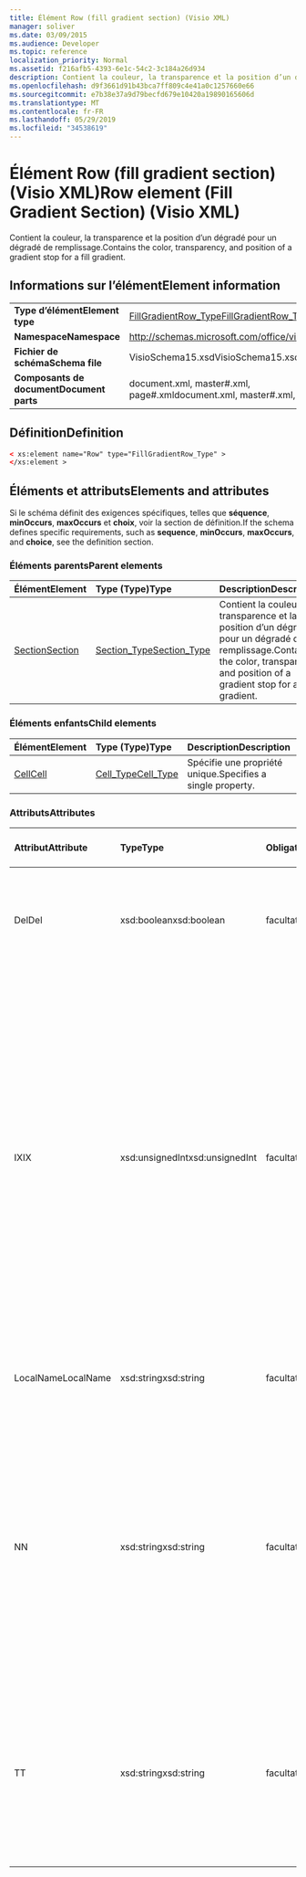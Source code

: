 ```yaml
---
title: Élément Row (fill gradient section) (Visio XML)
manager: soliver
ms.date: 03/09/2015
ms.audience: Developer
ms.topic: reference
localization_priority: Normal
ms.assetid: f216afb5-4393-6e1c-54c2-3c184a26d934
description: Contient la couleur, la transparence et la position d’un dégradé pour un dégradé de remplissage.
ms.openlocfilehash: d9f3661d91b43bca7ff809c4e41a0c1257660e66
ms.sourcegitcommit: e7b38e37a9d79becfd679e10420a19890165606d
ms.translationtype: MT
ms.contentlocale: fr-FR
ms.lasthandoff: 05/29/2019
ms.locfileid: "34538619"
---
```

# <a name="row-element-fill-gradient-section-visio-xml"></a><span data-ttu-id="f9f22-103">Élément Row (fill gradient section) (Visio XML)</span><span class="sxs-lookup"><span data-stu-id="f9f22-103">Row element (Fill Gradient Section) (Visio XML)</span></span>

<span data-ttu-id="f9f22-104">Contient la couleur, la transparence et la position d’un dégradé pour un dégradé de remplissage.</span><span class="sxs-lookup"><span data-stu-id="f9f22-104">Contains the color, transparency, and position of a gradient stop for a fill gradient.</span></span>
  
## <a name="element-information"></a><span data-ttu-id="f9f22-105">Informations sur l’élément</span><span class="sxs-lookup"><span data-stu-id="f9f22-105">Element information</span></span>

|||
|:-----|:-----|
|<span data-ttu-id="f9f22-106">**Type d’élément**</span><span class="sxs-lookup"><span data-stu-id="f9f22-106">**Element type**</span></span> <br/> |[<span data-ttu-id="f9f22-107">FillGradientRow_Type</span><span class="sxs-lookup"><span data-stu-id="f9f22-107">FillGradientRow_Type</span></span>](fillgradientrow_type-complextypevisio-xml.md) <br/> |
|<span data-ttu-id="f9f22-108">**Namespace**</span><span class="sxs-lookup"><span data-stu-id="f9f22-108">**Namespace**</span></span> <br/> |http://schemas.microsoft.com/office/visio/2012/main  <br/> |
|<span data-ttu-id="f9f22-109">**Fichier de schéma**</span><span class="sxs-lookup"><span data-stu-id="f9f22-109">**Schema file**</span></span> <br/> |<span data-ttu-id="f9f22-110">VisioSchema15.xsd</span><span class="sxs-lookup"><span data-stu-id="f9f22-110">VisioSchema15.xsd</span></span>  <br/> |
|<span data-ttu-id="f9f22-111">**Composants de document**</span><span class="sxs-lookup"><span data-stu-id="f9f22-111">**Document parts**</span></span> <br/> |<span data-ttu-id="f9f22-112">document.xml, master#.xml, page#.xml</span><span class="sxs-lookup"><span data-stu-id="f9f22-112">document.xml, master#.xml, page#.xml</span></span>  <br/> |
   
## <a name="definition"></a><span data-ttu-id="f9f22-113">Définition</span><span class="sxs-lookup"><span data-stu-id="f9f22-113">Definition</span></span>

```XML
< xs:element name="Row" type="FillGradientRow_Type" >
</xs:element >
```

## <a name="elements-and-attributes"></a><span data-ttu-id="f9f22-114">Éléments et attributs</span><span class="sxs-lookup"><span data-stu-id="f9f22-114">Elements and attributes</span></span>

<span data-ttu-id="f9f22-115">Si le schéma définit des exigences spécifiques, telles que **séquence**, **minOccurs**, **maxOccurs** et **choix**, voir la section de définition.</span><span class="sxs-lookup"><span data-stu-id="f9f22-115">If the schema defines specific requirements, such as **sequence**, **minOccurs**, **maxOccurs**, and **choice**, see the definition section.</span></span> 
  
### <a name="parent-elements"></a><span data-ttu-id="f9f22-116">Éléments parents</span><span class="sxs-lookup"><span data-stu-id="f9f22-116">Parent elements</span></span>

|<span data-ttu-id="f9f22-117">**Élément**</span><span class="sxs-lookup"><span data-stu-id="f9f22-117">**Element**</span></span>|<span data-ttu-id="f9f22-118">**Type (Type)**</span><span class="sxs-lookup"><span data-stu-id="f9f22-118">**Type**</span></span>|<span data-ttu-id="f9f22-119">**Description**</span><span class="sxs-lookup"><span data-stu-id="f9f22-119">**Description**</span></span>|
|:-----|:-----|:-----|
|[<span data-ttu-id="f9f22-120">Section</span><span class="sxs-lookup"><span data-stu-id="f9f22-120">Section</span></span>](section-element-sheet_type-complextypevisio-xml.md) <br/> |[<span data-ttu-id="f9f22-121">Section_Type</span><span class="sxs-lookup"><span data-stu-id="f9f22-121">Section_Type</span></span>](section_type-complextypevisio-xml.md) <br/> |<span data-ttu-id="f9f22-122">Contient la couleur, la transparence et la position d’un dégradé pour un dégradé de remplissage.</span><span class="sxs-lookup"><span data-stu-id="f9f22-122">Contains the color, transparency, and position of a gradient stop for a fill gradient.</span></span>  <br/> |
   
### <a name="child-elements"></a><span data-ttu-id="f9f22-123">Éléments enfants</span><span class="sxs-lookup"><span data-stu-id="f9f22-123">Child elements</span></span>

|<span data-ttu-id="f9f22-124">**Élément**</span><span class="sxs-lookup"><span data-stu-id="f9f22-124">**Element**</span></span>|<span data-ttu-id="f9f22-125">**Type (Type)**</span><span class="sxs-lookup"><span data-stu-id="f9f22-125">**Type**</span></span>|<span data-ttu-id="f9f22-126">**Description**</span><span class="sxs-lookup"><span data-stu-id="f9f22-126">**Description**</span></span>|
|:-----|:-----|:-----|
|[<span data-ttu-id="f9f22-127">Cell</span><span class="sxs-lookup"><span data-stu-id="f9f22-127">Cell</span></span>](cell-element-fill-gradient-sectionvisio-xml.md) <br/> |[<span data-ttu-id="f9f22-128">Cell_Type</span><span class="sxs-lookup"><span data-stu-id="f9f22-128">Cell_Type</span></span>](cell_type-complextypevisio-xml.md) <br/> |<span data-ttu-id="f9f22-129">Spécifie une propriété unique.</span><span class="sxs-lookup"><span data-stu-id="f9f22-129">Specifies a single property.</span></span>  <br/> |
   
### <a name="attributes"></a><span data-ttu-id="f9f22-130">Attributs</span><span class="sxs-lookup"><span data-stu-id="f9f22-130">Attributes</span></span>

|<span data-ttu-id="f9f22-131">**Attribut**</span><span class="sxs-lookup"><span data-stu-id="f9f22-131">**Attribute**</span></span>|<span data-ttu-id="f9f22-132">**Type**</span><span class="sxs-lookup"><span data-stu-id="f9f22-132">**Type**</span></span>|<span data-ttu-id="f9f22-133">**Obligatoire**</span><span class="sxs-lookup"><span data-stu-id="f9f22-133">**Required**</span></span>|<span data-ttu-id="f9f22-134">**Description**</span><span class="sxs-lookup"><span data-stu-id="f9f22-134">**Description**</span></span>|<span data-ttu-id="f9f22-135">**Valeurs possibles**</span><span class="sxs-lookup"><span data-stu-id="f9f22-135">**Possible values**</span></span>|
|:-----|:-----|:-----|:-----|:-----|
|<span data-ttu-id="f9f22-136">Del</span><span class="sxs-lookup"><span data-stu-id="f9f22-136">Del</span></span>  <br/> |<span data-ttu-id="f9f22-137">xsd:boolean</span><span class="sxs-lookup"><span data-stu-id="f9f22-137">xsd:boolean</span></span>  <br/> |<span data-ttu-id="f9f22-138">facultatif</span><span class="sxs-lookup"><span data-stu-id="f9f22-138">optional</span></span>  <br/> |<span data-ttu-id="f9f22-139">Spécifie si une ligne qui aurait été héritée d’une forme de maître a été supprimée.</span><span class="sxs-lookup"><span data-stu-id="f9f22-139">Specifies whether a row that would otherwise be inherited from a master shape has been deleted.</span></span>  <br/> |<span data-ttu-id="f9f22-140">Valeurs du type xsd:boolean.</span><span class="sxs-lookup"><span data-stu-id="f9f22-140">Values of the xsd:boolean type.</span></span>  <br/> |
|<span data-ttu-id="f9f22-141">IX</span><span class="sxs-lookup"><span data-stu-id="f9f22-141">IX</span></span>  <br/> |<span data-ttu-id="f9f22-142">xsd:unsignedInt</span><span class="sxs-lookup"><span data-stu-id="f9f22-142">xsd:unsignedInt</span></span>  <br/> |<span data-ttu-id="f9f22-143">facultatif</span><span class="sxs-lookup"><span data-stu-id="f9f22-143">optional</span></span>  <br/> |<span data-ttu-id="f9f22-144">Spécifie l’identificateur à base un de la ligne.</span><span class="sxs-lookup"><span data-stu-id="f9f22-144">Specifies the one-based identifier for the row.</span></span> <span data-ttu-id="f9f22-145">Il doit être unique et supérieur aux autres identificateurs de la même section. L’attribut IX est utilisé uniquement pour les sections Character, Connection, Field, FillGradient, Geometry, Layer, LineGradient, Paragraph, Reviewer, Scratch et Tabs.</span><span class="sxs-lookup"><span data-stu-id="f9f22-145">It should be unqiue and greater than other identifiers in the same section.The IX attribute is only used for the Character, Connection, Field, FillGradient, Geometry, Layer, LineGradient, Paragraph, Reviewer, Scratch, and Tabs sections.</span></span> <span data-ttu-id="f9f22-146">Une ligne ne peut avoir qu’un des attributs IX ou N.</span><span class="sxs-lookup"><span data-stu-id="f9f22-146">A row can only have one of the IX or N attributes.</span></span>  <br/> |<span data-ttu-id="f9f22-147">Valeurs du type xsd:unsignedInt.</span><span class="sxs-lookup"><span data-stu-id="f9f22-147">Values of the xsd:unsignedInt type.</span></span>  <br/> |
|<span data-ttu-id="f9f22-148">LocalName</span><span class="sxs-lookup"><span data-stu-id="f9f22-148">LocalName</span></span>  <br/> |<span data-ttu-id="f9f22-149">xsd:string</span><span class="sxs-lookup"><span data-stu-id="f9f22-149">xsd:string</span></span>  <br/> |<span data-ttu-id="f9f22-150">facultatif</span><span class="sxs-lookup"><span data-stu-id="f9f22-150">optional</span></span>  <br/> |<span data-ttu-id="f9f22-151">Spécifie le nom unique dépendant de la langue de la ligne.</span><span class="sxs-lookup"><span data-stu-id="f9f22-151">Specifies the unique language-dependent name of the row.</span></span>  <br/> |<span data-ttu-id="f9f22-152">Valeurs du type xsd:string.</span><span class="sxs-lookup"><span data-stu-id="f9f22-152">Values of the xsd:string type.</span></span>  <br/> |
|<span data-ttu-id="f9f22-153">N</span><span class="sxs-lookup"><span data-stu-id="f9f22-153">N</span></span>  <br/> |<span data-ttu-id="f9f22-154">xsd:string</span><span class="sxs-lookup"><span data-stu-id="f9f22-154">xsd:string</span></span>  <br/> |<span data-ttu-id="f9f22-155">facultatif</span><span class="sxs-lookup"><span data-stu-id="f9f22-155">optional</span></span>  <br/> |<span data-ttu-id="f9f22-156">Spécifie le nom unique indépendant de la langue de la ligne. L’attribut N est utilisé uniquement pour les sections User, Property, Actions, Control, Connection, Hyperlink et ActionTag.</span><span class="sxs-lookup"><span data-stu-id="f9f22-156">Specifies the unique language-independent name of the row.The N attribute is only used for the User, Property, Actions, Control, Connection, Hyperlink, and ActionTag sections.</span></span> <span data-ttu-id="f9f22-157">Une ligne ne peut avoir qu’un des attributs IX ou N.</span><span class="sxs-lookup"><span data-stu-id="f9f22-157">A row can only have one of the IX or N attributes.</span></span>  <br/> |<span data-ttu-id="f9f22-158">Valeurs du type xsd:string.</span><span class="sxs-lookup"><span data-stu-id="f9f22-158">Values of the xsd:string type.</span></span>  <br/> |
|<span data-ttu-id="f9f22-159">T</span><span class="sxs-lookup"><span data-stu-id="f9f22-159">T</span></span>  <br/> |<span data-ttu-id="f9f22-160">xsd:string</span><span class="sxs-lookup"><span data-stu-id="f9f22-160">xsd:string</span></span>  <br/> |<span data-ttu-id="f9f22-161">facultatif</span><span class="sxs-lookup"><span data-stu-id="f9f22-161">optional</span></span>  <br/> |<span data-ttu-id="f9f22-162">Spécifie le type du chemin géométrique représenté par la ligne et utilisé dans la visualisation de géométrie.</span><span class="sxs-lookup"><span data-stu-id="f9f22-162">Specifies the type of the geometric path represented by the row and used in geometry visualization.</span></span> <span data-ttu-id="f9f22-163">L’attribut T est utilisé uniquement pour la section Geometry.</span><span class="sxs-lookup"><span data-stu-id="f9f22-163">The T attribute is only used for the Geometry section.</span></span>  <br/> |<span data-ttu-id="f9f22-164">Valeurs du type xsd:string.</span><span class="sxs-lookup"><span data-stu-id="f9f22-164">Values of the xsd:string type.</span></span>  <br/> |
   

